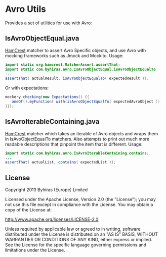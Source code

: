 # Avro Utils

Provides a set of utilities for use with Avro:

## IsAvroObjectEqual.java

[HamCrest](http://hamcrest.org) matcher to assert Avro Specific objects, and use Avro with mocking frameworks such as Jmock and Mockito. Usage:

```java
import static org.hamcrest.MatcherAssert.assertThat;
import static com.byhiras.avro.IsAvroObjectEqual.isAvroObjectEqualTo
...
assertThat( actualResult, isAvroObjectEqualTo( expectedResult ));
```

Or with expectations:

```java
mockery.checking(new Expectations() {{
   oneOf().myFunction( with(isAvroObjectEqualTo( expectedAvroObject )));
}});
```

## IsAvroIterableContaining.java

[HamCrest](http://hamcrest.org) matcher which takes an iterable of Avro objects and wraps them in IsAvoObjectEqualTo matchers. Also attempts to print out much more readable descriptions that pinpoint the item that is different. Usage:

```java
import static com.byhiras.avro.IsAvroIterableContaining.contains;
...
assertThat( actualList, contains( expectedList ));
```


## License

Copyright 2013 Byhiras (Europe) Limited

Licensed under the Apache License, Version 2.0 (the "License");
you may not use this file except in compliance with the License.
You may obtain a copy of the License at: 

http://www.apache.org/licenses/LICENSE-2.0

Unless required by applicable law or agreed to in writing, software
distributed under the License is distributed on an "AS IS" BASIS,
WITHOUT WARRANTIES OR CONDITIONS OF ANY KIND, either express or implied.
See the License for the specific language governing permissions and
limitations under the License.

